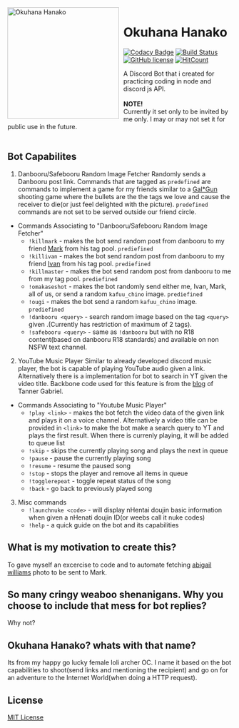 <img width="250" height="250" align="left" style="float: left; margin: 0 10px 0 0;object-fit:contain" alt="Okuhana Hanako" src="https://raw.githubusercontent.com/BernabePosadas/OkuhanaHanakov2/clumsy_hanako/images/hanako_portrait.png">  

# Okuhana Hanako

[![Codacy Badge](https://app.codacy.com/project/badge/Grade/29ba8ef53cca42bda4cbe9729f22fa89)](https://www.codacy.com/manual/BernabePosadas/OkuhanaHanako?utm_source=github.com&amp;utm_medium=referral&amp;utm_content=BernabePosadas/OkuhanaHanako&amp;utm_campaign=Badge_Grade)
[![Build Status](https://travis-ci.com/BernabePosadas/OkuhanaHanako.svg?branch=clumsy_hanako)](https://travis-ci.com/BernabePosadas/OkuhanaHanako)
[![GitHub license](https://img.shields.io/github/license/BernabePosadas/OkuhanaHanakov2)](https://github.com/BernabePosadas/OkuhanaHanakov2/blob/clumsy_hanako/LICENSE)
[![HitCount](http://hits.dwyl.com/BernabePosadas/OkuhanaHanakov2.svg)](http://hits.dwyl.com/BernabePosadas/OkuhanaHanakov2)

A Discord Bot that i created for practicing coding in node and discord js API. <br/><br/>
<b>NOTE!</b><br/>
Currently it set only to be invited by me only. I may or may not set it for public use in the future. 
<br/><br/>

## Bot Capabilites

1) Danbooru/Safebooru Random Image Fetcher
  Randomly sends a Danbooru post link. Commands that are tagged as `predefined` are commands to implement a game for my friends similar to a [Gal*Gun](https://en.wikipedia.org/wiki/Gal_Gun) shooting game where the bullets are the the tags we love and cause the receiver to die(or just feel delighted with the picture). `predefined` commands are not set to be served outside our friend circle.
  - Commands Associating to "Danbooru/Safebooru Random Image Fetcher" 
    - `!killmark` - makes the bot send random post from danbooru to my friend [Mark](https://web.facebook.com/MinaseAoi1) from his tag pool. `prediefined`
    - `!killivan` -  makes the bot send random post from danbooru to my friend [Ivan](https://web.facebook.com/johnivan.demesa) from his tag pool. `prediefined`
    - `!killmaster` - makes the bot send random post from danbooru to me from my tag pool. `prediefined`
    - `!omakaseshot` - makes the bot randomly send either me, Ivan, Mark, all of us, or send a random `kafuu_chino` image. `prediefined`
    - `!ougi` - makes the bot send a random `kafuu_chino` image. `prediefined`
    - `!danbooru <query>` - search random image based on the tag `<query>` given .(Currently has restriction of maximum of 2 tags). 
    - `!safebooru <query>` - same as `!danbooru` but with no R18 content(based on danbooru R18 standards) and available on non NSFW text channel.  

2) YouTube Music Player
   Similar to already developed discord music player, the bot is capable of playing YouTube audio given a link. Alternatively there is a implementation for bot to search in YT given the video title. Backbone code used for this feature is from the [blog](https://gabrieltanner.org/blog/dicord-music-bot) of Tanner Gabriel. 

 - Commands Associating to "Youtube Music Player"
    - `!play <link>` - makes the bot fetch the video data of the given link and plays it on a voice channel. Alternatively a video   title can be provided in `<link>` to make the bot make a search query to YT and plays the first result. When there is currenly playing, it will be added to queue list
    - `!skip` - skips the currently playing song and plays the next in queue
    - `!pause` - pause the currently playing song
    - `!resume` - resume the paused song
    - `!stop` - stops the player and remove all items in queue
    - `!togglerepeat` - toggle repeat status of the song
    - `!back` - go back to previously played song 
3) Misc commands
   - `!launchnuke <code>` - will display nHentai doujin basic information when given a nHenati doujin ID(or weebs call it nuke codes) 
   - `!help` - a quick guide on the bot and its capabilities 
## What is my motivation to create this? 
  To gave myself an excercise to code and to automate fetching [abigail williams](https://fategrandorder.fandom.com/wiki/Abigail_Williams) photo to be sent to Mark. 

 
## So many cringy weaboo shenanigans. Why you choose to include that mess for bot replies? 
   Why not? 

## Okuhana Hanako? whats with that name?
  Its from my happy go lucky female loli archer OC. I name it based on the bot capabilities to shoot(send links and mentioning the 
  recipient) and go on for an adventure to the Internet World(when doing a HTTP request).

## License 
 [MIT License](https://github.com/BernabePosadas/OkuhanaHanakov2/blob/clumsy_hanako/LICENSE)  

